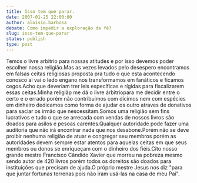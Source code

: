 ```yaml
---
title: Isso tem que parar.
date: 2007-01-25 22:00:00
author: aloisio.barbosa
debate: Como impedir a exploração da fé?
slug: isso-tem-que-parar
status: publish 
type: post
---
```


Temos o livre arbitrio para nossas atitudes e por isso devemos poder escolher nossa religião.Mas as vezes levados pelo desespero encontramos em falsas ceitas religiosas proposta pra tudo o que esta acontecendo conosco ai vai o ledo engano nos transformamos em fanáticos e ficamos cegos.Acho que deveriam trer leis específicas e rígidas para fiscalizarem essas ceitas.Minha religiãp me dá o livre árbitriopara me decidir entre o certo e o errado porém não contribuimos com dícimos nem com espécies em dinheiro dedicamos como forma de ajudar os outro atraves de donativos para saciar os irmão que nescessitam.Somos uma religião sem fins lucrativos e tudo o que se arrecada com vendas de nossos livros são doados para asilos e pesoas carentes.Qualquer autoridade pode fazer uma auditoria que não irá encontrar nada que nos desabone.Porém não se deve proibir nenhuma religião de atuar e congregar seu membros porém as autoridades devem sempre estar atentos para aquelas ceitas em que seus membros ou donos se enriqueçam com o dinheiro dos fiéis.Cito nosso grande mestre Francisco Cândido Xavier que morreu na pobreza mesmo sendo autor de 420 livros porém todos os doreitos são doados para instituições que precisam de ajuda.O próprio mestre Jesus nos diz "para que juntar fortunas terrenas pois não iram usá-las na casa de meu Pai".
